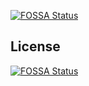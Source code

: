 [![FOSSA Status](https://app.fossa.io/api/projects/git%2Bgithub.com%2Fpamuditha%2Fwebsite-production.svg?type=shield)](https://app.fossa.io/projects/git%2Bgithub.com%2Fpamuditha%2Fwebsite-production?ref=badge_shield)




## License
[![FOSSA Status](https://app.fossa.io/api/projects/git%2Bgithub.com%2Fpamuditha%2Fwebsite-production.svg?type=large)](https://app.fossa.io/projects/git%2Bgithub.com%2Fpamuditha%2Fwebsite-production?ref=badge_large)